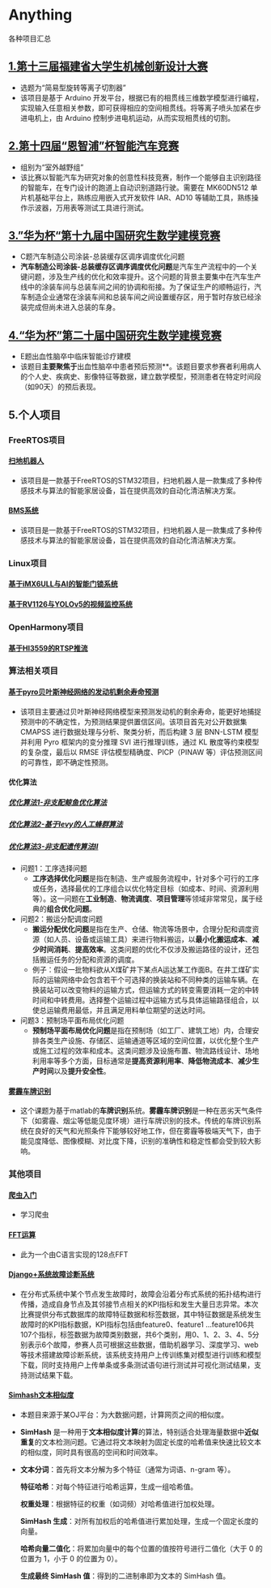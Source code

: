 # Anything
各种项目汇总

## [1.第十三届福建省大学生机械创新设计大赛](./1.第十三届福建省大学生机械创新设计大赛/README.md)

- 选题为“简易型旋转等离子切割器”
- 该项目是基于 Arduino 开发平台，根据已有的相贯线三维数学模型进行编程，实现输入任意相关参数，即可获得相应的空间相贯线。将等离子喷头加紧在步进电机上，由 Arduino 控制步进电机运动，从而实现相贯线的切割。

## [2.第十四届“恩智浦”杯智能汽车竞赛](./2.第十四届“恩智浦”杯智能汽车竞赛\README.md)

- 组别为“室外越野组”
- 该比赛以智能汽车为研究对象的创意性科技竞赛，制作一个能够自主识别路径的智能车，在专门设计的跑道上自动识别道路行驶。需要在 MK60DN512 单片机基础平台上，熟练应用嵌入式开发软件 IAR、AD10 等辅助工具，熟练操作示波器，万用表等测试工具进行测试。

## [3.”华为杯“第十九届中国研究生数学建模竞赛](./3.”华为杯“第十九届中国研究生数学建模竞赛\README.md)

- C题汽车制造公司涂装-总装缓存区调序调度优化问题
- **汽车制造公司涂装-总装缓存区调序调度优化问题**是汽车生产流程中的一个关键问题，涉及生产线的优化和效率提升。这个问题的背景主要集中在汽车生产线中的涂装车间与总装车间之间的协调和衔接。为了保证生产的顺畅运行，汽车制造企业通常在涂装车间和总装车间之间设置缓存区，用于暂时存放已经涂装完成但尚未进入总装的车身。

## [4.“华为杯”第二十届中国研究生数学建模竞赛](./4.“华为杯”第二十届中国研究生数学建模竞赛\README.md)

- E题出血性脑卒中临床智能诊疗建模
- 该题目**主要聚焦于**出血性脑卒中患者预后预测**。该题目要求参赛者利用病人的个人史、疾病史、影像特征等数据，建立数学模型，预测患者在特定时间段（如90天）的预后表现。

## 5.个人项目

### FreeRTOS项目

#### [扫地机器人](./5.个人项目/扫地机器人\README.md)

- 该项目是一款基于FreeRTOS的STM32项目，扫地机器人是一款集成了多种传感技术与算法的智能家居设备，旨在提供高效的自动化清洁解决方案。

#### [BMS系统](./5.个人项目/BMS系统\README.md)

- 该项目是一款基于FreeRTOS的STM32项目，扫地机器人是一款集成了多种传感技术与算法的智能家居设备，旨在提供高效的自动化清洁解决方案。

### Linux项目

#### [基于iMX6ULL与AI的智能门锁系统](./5.个人项目/基于iMX6ULL与AI的智能门锁系统\README.md)

#### [基于RV1126与YOLOv5的视频监控系统](./5.个人项目/基于RV1126与YOLOv5的视频监控系统\README.md)

### OpenHarmony项目

#### [基于HI3559的RTSP推流](./5.个人项目/基于HI3559的RTSP推流\README.md)

### 算法相关项目

#### [基于pyro贝叶斯神经网络的发动机剩余寿命预测](./5.个人项目/基于pyro贝叶斯神经网络的发动机剩余寿命预测\README.md)

- 该项目主要通过贝叶斯神经网络模型来预测发动机的剩余寿命，能更好地捕捉预测中的不确定性，为预测结果提供置信区间。该项目首先对公开数据集 CMAPSS 进行数据处理与分析、聚类分析，而后构建 3 层 BNN-LSTM 模型并利用 Pyro 框架内的变分推理 SVI 进行推理训练，通过 KL 散度等约束模型的复杂度，最后以 RMSE 评估模型精确度、PICP（PINAW 等）评估预测区间的可靠性，即不确定性预测。

#### 优化算法

##### [优化算法1-非支配鲸鱼优化算法](./5.个人项目/优化算法1-非支配鲸鱼优化算法\README.md)

##### [优化算法2-基于levy的人工蜂群算法](./5.个人项目/优化算法2-基于levy的人工蜂群算法\README.md)

##### [优化算法3-非支配遗传算法Ⅱ](./5.个人项目/优化算法3-非支配遗传算法Ⅱ\README.md)

- 问题1：工序选择问题
  - **工序选择优化问题**是指在制造、生产或服务流程中，针对多个可行的工序或任务，选择最优的工序组合以优化特定目标（如成本、时间、资源利用等）。这一问题在**工业制造**、**物流调度**、**项目管理**等领域非常常见，属于经典的**组合优化问题**。
- 问题2：搬运分配调度问题
  - **搬运分配优化问题**是指在生产、仓储、物流等场景中，合理分配和调度资源（如人员、设备或运输工具）来进行物料搬运，以**最小化搬运成本**、**减少时间消耗**、**提高效率**。这类问题的优化不仅涉及搬运路径的设计，还包括搬运任务的分配和资源的调度。
  - 例子：假设一批物料欲从X煤矿井下某点A运达某工作面B。在井工煤矿实际的运输网络中会包含若干个可选择的换装站和不同种类的运输车辆。在换装站可以改变物料的运输方式，但运输方式的转变需要消耗一定的中转时间和中转费用。选择整个运输过程中运输方式与具体运输路径组合，以使总运输费用最低，并且满足用料单位期望的送达时间。
- 问题3：预制场平面布局优化问题
  - **预制场平面布局优化问题**是指在预制场（如工厂、建筑工地）内，合理安排各类生产设施、存储区、运输通道等区域的空间位置，以优化整个生产或施工过程的效率和成本。这类问题涉及设施布置、物流路线设计、场地利用率等多个方面，目标通常是**提高资源利用率**、**降低物流成本**、**减少生产时间**以及**提升安全性**。

#### [雾霾车牌识别](./5.个人项目/雾霾车牌识别\README.md)

- 这个课题为基于matlab的**车牌识别**系统。**雾霾车牌识别**是一种在恶劣天气条件下（如雾霾、烟尘等低能见度环境）进行车牌识别的技术。传统的车牌识别系统在良好的天气和光照条件下能够较好地工作，但在雾霾等极端天气下，由于能见度降低、图像模糊、对比度下降，识别的准确性和稳定性都会受到较大影响。

### 其他项目

#### [爬虫入门](./5.个人项目/爬虫入门\README.md)

- 学习爬虫

#### [FFT运算](./5.个人项目/FFT运算\README.md)

- 此为一个由C语言实现的128点FFT

#### [Django+系统故障诊断系统](./5.个人项目/Django+系统故障诊断系统\README.md)

- 在分布式系统中某个节点发生故障时，故障会沿着分布式系统的拓扑结构进行传播，造成自身节点及其邻接节点相关的KPI指标和发生大量日志异常。本次比赛提供分布式数据库的故障特征数据和标签数据，其中特征数据是系统发生故障时的KPI指标数据，KPI指标包括由feature0、feature1 ...feature106共107个指标，标签数据为故障类别数据，共6个类别，用0、1、2、3、4、5分别表示6个故障，参赛人员可根据这些数据，借助机器学习、深度学习、web等技术搭建故障诊断系统，该系统支持用户上传训练集对模型进行训练和模型下载，同时支持用户上传单条或多条测试语句进行测试并可视化测试结果，支持测试结果下载。

#### [Simhash文本相似度](./5.个人项目/Simhash文本相似度\README.md)

- 本题目来源于某OJ平台：为大数据问题，计算网页之间的相似度。

- **SimHash** 是一种用于**文本相似度计算**的算法，特别适合处理海量数据中**近似重复**的文本检测问题。它通过将文本映射为固定长度的哈希值来快速比较文本的相似度，同时具有很高的空间和时间效率。

- **文本分词**：首先将文本分解为多个特征（通常为词语、n-gram 等）。

  **特征哈希**：对每个特征进行哈希运算，生成一组哈希值。

  **权重处理**：根据特征的权重（如词频）对哈希值进行加权处理。

  **SimHash 生成**：对所有加权后的哈希值进行累加处理，生成一个固定长度的向量。

  **哈希向量二值化**：将累加向量中的每个位置的值按符号进行二值化（大于 0 的位置为 1，小于 0 的位置为 0）。

  **生成最终 SimHash 值**：得到的二进制串即为文本的 SimHash 值。
